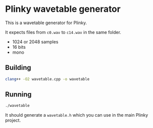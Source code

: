 # Plinky wavetable generator

This is a wavetable generator for Plinky.

It expects files from `c0.wav` to `c14.wav` in the same folder.

- 1024 or 2048 samples
- 16 bits
- mono

## Building

```sh
clang++ -O2 wavetable.cpp -o wavetable
```

## Running

```sh
./wavetable
```

It should generate a `wavetable.h` which you can use in the main Plinky project.


